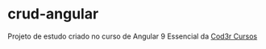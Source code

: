 # crud-angular
Projeto de estudo criado no curso de Angular 9 Essencial da [Cod3r Cursos](https://www.cod3r.com.br/courses/angular-9-essencial)
